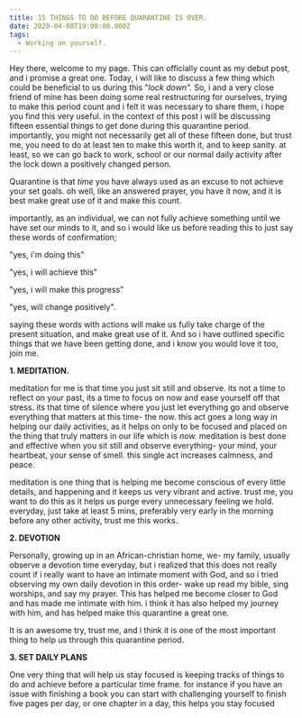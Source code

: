 ```yaml
---
title: 15 THINGS TO DO BEFORE QUARANTINE IS OVER.
date: 2020-04-08T19:00:00.000Z
tags:
  - Working on yourself.
---
```

Hey there, welcome to my page. This can officially count as my debut post, and i promise a great one. Today, i will like to discuss a few thing which could be beneficial to us during this "*lock down".* So, i and a very close friend of mine has been doing some real restructuring for ourselves, trying to make this period count and i felt it was necessary to share them, i hope you find this very useful. in the context of this post  i will be discussing fifteen essential things to get done during this quarantine period. importantly, you might not necessarily get all of these fifteen done, but trust me, you need to do at least ten to make this worth it, and to keep sanity. at least, so we can go back to work, school or our normal daily activity after the lock down a positively changed person.

Quarantine is that *time* you have always used as an excuse to not achieve your set goals. oh well, like an answered prayer, you have it now, and it is best make great use of it and make this count.

importantly, as an individual, we can not fully achieve something until we have set our minds to it, and so i would like us before reading this to just say these words of confirmation;

"yes, i'm doing this"

"yes, i will achieve this"

"yes, i will make this progress"

"yes, will change positively".

saying these words with actions will make us fully take charge of the present situation, and make great use of it.  And so i have outlined specific things that we have been getting done, and i know you would love it too, join me. 

**1. MEDITATION.**

meditation for me is that time you just sit still and observe. its not a time to reflect on your past, its a time to focus on now and ease yourself off that stress. its that time of silence where you just let everything go and observe everything that matters at this time- the now. this act goes a long way in helping our daily activities, as it helps on only to be focused and placed on the thing that truly matters in our life which is *now.* meditation is best done and effective when you sit still and observe everything- your mind, your heartbeat, your sense of smell. this single act increases calmness, and peace. 

meditation is one thing that is helping me become conscious of every little details,  and happening and it keeps us very vibrant and active. trust me, you want to do this as it helps us purge every unnecessary feeling we hold. everyday, just take at least 5 mins, preferably very early in the morning before any other activity, trust me this works.

**2. DEVOTION**

Personally, growing up in an African-christian home, we- my family, usually observe a devotion time everyday, but i realized that this does not really count if i really want to have an intimate moment with God, and so i tried observing my own daily devotion in this order- wake up read my bible, sing worships, and say my prayer. This has helped me become closer to God and has  made me intimate with him. i think it has also helped my journey with him, and has helped make this quarantine a great one.

It is an awesome try, trust me, and i think it is one of the most important thing to help us through this quarantine period.

**3. SET DAILY PLANS**

One very thing that will help us stay focused is keeping tracks of things to do and achieve before a particular time frame. for instance if you have an issue with finishing a book you can start with challenging yourself to finish five pages per day, or one chapter in a day, this helps you stay focused